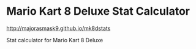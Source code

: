# Mario Kart 8 Deluxe Stat Calculator
http://majorasmask9.github.io/mk8dstats

Stat calculator for Mario Kart 8 Deluxe
